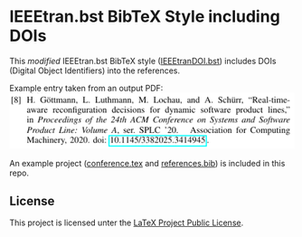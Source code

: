 # IEEEtran.bst BibTeX Style including DOIs

This *modified* IEEEtran.bst BibTeX style ([IEEEtranDOI.bst](./IEEEtran.bst)) includes DOIs (Digital Object Identifiers) into the references.

Example entry taken from an output PDF:
![ref-example.png](ref-example.png)

An example project ([conference.tex](./conference.tex) and [references.bib](./references.bib)) is included in this repo.

## License

This project is licensed unter the [LaTeX Project Public License](./LICENSE).
